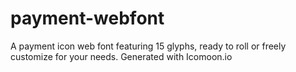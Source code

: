payment-webfont
===============

A payment icon web font featuring 15 glyphs, ready to roll or freely customize for your needs. Generated with Icomoon.io
